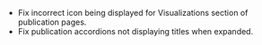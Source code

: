 - Fix incorrect icon being displayed for Visualizations section of publication pages.
- Fix publication accordions not displaying titles when expanded.
